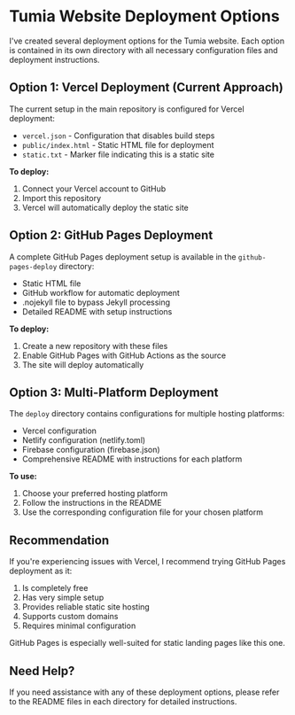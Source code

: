 # Tumia Website Deployment Options

I've created several deployment options for the Tumia website. Each option is contained in its own directory with all necessary configuration files and deployment instructions.

## Option 1: Vercel Deployment (Current Approach)

The current setup in the main repository is configured for Vercel deployment:

- `vercel.json` - Configuration that disables build steps
- `public/index.html` - Static HTML file for deployment
- `static.txt` - Marker file indicating this is a static site

**To deploy:**
1. Connect your Vercel account to GitHub
2. Import this repository
3. Vercel will automatically deploy the static site

## Option 2: GitHub Pages Deployment

A complete GitHub Pages deployment setup is available in the `github-pages-deploy` directory:

- Static HTML file
- GitHub workflow for automatic deployment
- .nojekyll file to bypass Jekyll processing
- Detailed README with setup instructions

**To deploy:**
1. Create a new repository with these files
2. Enable GitHub Pages with GitHub Actions as the source
3. The site will deploy automatically

## Option 3: Multi-Platform Deployment

The `deploy` directory contains configurations for multiple hosting platforms:

- Vercel configuration
- Netlify configuration (netlify.toml)
- Firebase configuration (firebase.json)
- Comprehensive README with instructions for each platform

**To use:**
1. Choose your preferred hosting platform
2. Follow the instructions in the README
3. Use the corresponding configuration file for your chosen platform

## Recommendation

If you're experiencing issues with Vercel, I recommend trying GitHub Pages deployment as it:

1. Is completely free
2. Has very simple setup
3. Provides reliable static site hosting
4. Supports custom domains
5. Requires minimal configuration

GitHub Pages is especially well-suited for static landing pages like this one.

## Need Help?

If you need assistance with any of these deployment options, please refer to the README files in each directory for detailed instructions.